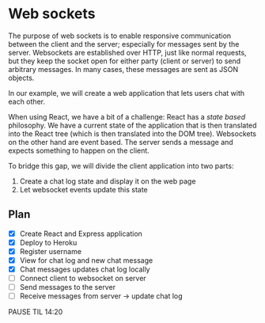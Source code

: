 # Web sockets

The purpose of web sockets is to enable responsive communication between the client
and the server; especially for messages sent by the server. Websockets are established
over HTTP, just like normal requests, but they keep the socket open for either
party (client or server) to send arbitrary messages. In many cases, these messages
are sent as JSON objects.

In our example, we will create a web application that lets users chat with each
other.

When using React, we have a bit of a challenge: React has a *state based*
philosophy. We have a current state of the application that is then translated
into the React tree (which is then translated into the DOM tree). Websockets on
the other hand are event based. The server sends a message and expects something
to happen on the client.

To bridge this gap, we will divide the client application into two parts:

1. Create a chat log state and display it on the web page
2. Let websocket events update this state

## Plan

* [x] Create React and Express application
* [x] Deploy to Heroku
* [x] Register username
* [x] View for chat log and new chat message
* [x] Chat messages updates chat log locally
* [ ] Connect client to websocket on server
* [ ] Send messages to the server
* [ ] Receive messages from server -> update chat log

PAUSE TIL 14:20

